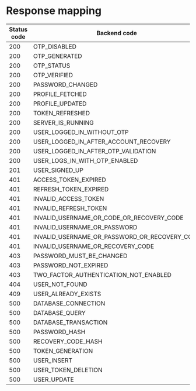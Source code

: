 # Response mapping

| Status code | Backend code                                  | Data error | Domain error | Message displayed |
| ----------- | --------------------------------------------- | ---------- | ------------ | ----------------- |
| 200         | OTP_DISABLED                                  |            |              |                   |
| 200         | OTP_GENERATED                                 |            |              |                   |
| 200         | OTP_STATUS                                    |            |              |                   |
| 200         | OTP_VERIFIED                                  |            |              |                   |
| 200         | PASSWORD_CHANGED                              |            |              |                   |
| 200         | PROFILE_FETCHED                               |            |              |                   |
| 200         | PROFILE_UPDATED                               |            |              |                   |
| 200         | TOKEN_REFRESHED                               |            |              |                   |
| 200         | SERVER_IS_RUNNING                             |            |              |                   |
| 200         | USER_LOGGED_IN_WITHOUT_OTP                    |            |              |                   |
| 200         | USER_LOGGED_IN_AFTER_ACCOUNT_RECOVERY         |            |              |                   |
| 200         | USER_LOGGED_IN_AFTER_OTP_VALIDATION           |            |              |                   |
| 200         | USER_LOGS_IN_WITH_OTP_ENABLED                 |            |              |                   |
| 201         | USER_SIGNED_UP                                |            |              |                   |
| 401         | ACCESS_TOKEN_EXPIRED                          |            |              |                   |
| 401         | REFRESH_TOKEN_EXPIRED                         |            |              |                   |
| 401         | INVALID_ACCESS_TOKEN                          |            |              |                   |
| 401         | INVALID_REFRESH_TOKEN                         |            |              |                   |
| 401         | INVALID_USERNAME_OR_CODE_OR_RECOVERY_CODE     |            |              |                   |
| 401         | INVALID_USERNAME_OR_PASSWORD                  |            |              |                   |
| 401         | INVALID_USERNAME_OR_PASSWORD_OR_RECOVERY_CODE |            |              |                   |
| 401         | INVALID_USERNAME_OR_RECOVERY_CODE             |            |              |                   |
| 403         | PASSWORD_MUST_BE_CHANGED                      |            |              |                   |
| 403         | PASSWORD_NOT_EXPIRED                          |            |              |                   |
| 403         | TWO_FACTOR_AUTHENTICATION_NOT_ENABLED         |            |              |                   |
| 404         | USER_NOT_FOUND                                |            |              |                   |
| 409         | USER_ALREADY_EXISTS                           |            |              |                   |
| 500         | DATABASE_CONNECTION                           |            |              |                   |
| 500         | DATABASE_QUERY                                |            |              |                   |
| 500         | DATABASE_TRANSACTION                          |            |              |                   |
| 500         | PASSWORD_HASH                                 |            |              |                   |
| 500         | RECOVERY_CODE_HASH                            |            |              |                   |
| 500         | TOKEN_GENERATION                              |            |              |                   |
| 500         | USER_INSERT                                   |            |              |                   |
| 500         | USER_TOKEN_DELETION                           |            |              |                   |
| 500         | USER_UPDATE                                   |            |              |                   |
